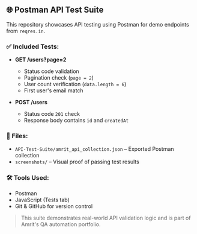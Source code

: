 ## 🌐 Postman API Test Suite

This repository showcases API testing using Postman for demo endpoints from `reqres.in`.

### ✅ Included Tests:
- **GET /users?page=2**
  - Status code validation
  - Pagination check (`page = 2`)
  - User count verification (`data.length = 6`)
  - First user's email match

- **POST /users**
  - Status code `201` check
  - Response body contains `id` and `createdAt`

### 📂 Files:
- `API-Test-Suite/amrit_api_collection.json` – Exported Postman collection
- `screenshots/` – Visual proof of passing test results

### 🛠 Tools Used:
- Postman
- JavaScript (Tests tab)
- Git & GitHub for version control

> This suite demonstrates real-world API validation logic and is part of Amrit's QA automation portfolio.
